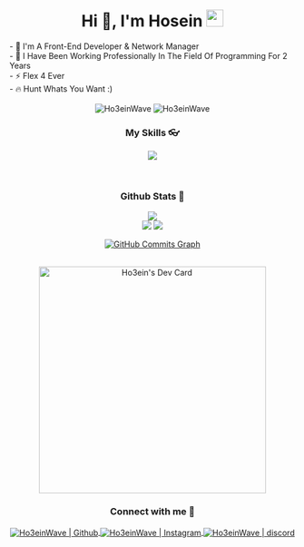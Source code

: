 

<h1 align="center">Hi 👋, I'm Hosein <img src="https://cdn.discordapp.com/emojis/772075111384743946.gif?v=11" width="30"/></h1>
- 🚀 I'm A Front-End Developer & Network Manager
<br />
- 🌱 I Have Been Working Professionally In The Field Of Programming For 2 Years
<br />
- ⚡ Flex 4 Ever
<br />
- 🔥 Hunt Whats You Want :)
<br />
<br />
<div align="center">
  
<img src="https://komarev.com/ghpvc/?username=Ho3einWave&label=Profile%20views&color=3382ed&style=for-the-badge&" alt="Ho3einWave" /> 
<img src="https://img.shields.io/badge/Open%20Source-%E2%99%A1-blue?style=for-the-badge&color=3382ed" alt="Ho3einWave" />

</div>


<h3 align="center">My Skills 👓</h3>
<div align="center">
<p align="center">
    <a href="https://skillicons.dev">
      <img src='https://skillicons.dev/icons?i=vue,js,jquery,html,markdown,pug,css,sass,bootstrap,nodejs,express,mongodb,php,python,linux,raspberrypi,bash,discord,git,github,heroku,cloudflare,vscode,photoshop,figma,aftereffects' />
    </a>
  </p>
</div>




<br />

<h3 align="center">Github Stats 🧭</h3>
<div align="center">
  <a href="http://www.github.com/ho3einwave"><img src="https://github-readme-stats.vercel.app/api/top-langs/?username=Ho3einwave&langs_count=10&layout=compact&theme=react&hide_border=true&bg_color=0D1117&title_color=3382ed&icon_color=3382ed" /></a>
  
<br />
  <a href="http://www.github.com/ho3einwave"><img src="https://github-readme-streak-stats.herokuapp.com/?user=ho3einwave&stroke=ffffff&background=0D1117&ring=3382ed&fire=3382ed&currStreakNum=ffffff&currStreakLabel=3382ed&sideNums=ffffff&sideLabels=ffffff&dates=ffffff&hide_border=true" /></a>
  <a href="http://www.github.com/ho3einwave"><img src="https://github-readme-stats.vercel.app/api?username=ho3einwave&theme=gruvbox_duo&show_icons=true&include_all_commits=true&count_private=true&theme=react&hide_border=true&bg_color=0D1117&title_color=3382ed&icon_color=3382ed" /></a>



<a href="http://www.github.com/ho3einwave"><img src="https://activity-graph.herokuapp.com/graph?username=ho3einwave&bg_color=0D1117&color=ffffff&line=3382ed&point=ffffff&area_color=0D1117&area=true&hide_border=true&custom_title=GitHub%20Commits%20Graph" alt="GitHub Commits Graph" /></a>

  



<br />
<a href="https://app.daily.dev/ho3einwave"><img src="https://api.daily.dev/devcards/9bb28ed75bb5427b84cbe250acf9ef9e.png?r=mx4" width="400" alt="Ho3ein's Dev Card"/></a>
</div>


<h3 align="center">Connect with me 📩</h3>
<div align="center">
<a href="https://github.com/Ho3einWave">
<img align="center" alt="Ho3einWave | Github"  src="http://img.shields.io/badge/-Github-181717?style=flat-square&logo=github&logoColor=FFFFFF" />
</a>
<a href="https://www.instagram.com/Ho3einwave_/">
<img align="center" alt="Ho3einWave | Instagram"  src="http://img.shields.io/badge/-Instagram-E4405F?style=flat-square&logo=instagram&logoColor=FFFFFF" />
</a>
<a href="https://obsv.ga/main">
<img align="center" alt="Ho3einWave | discord"  src="http://img.shields.io/badge/-Discord-7289DA?style=flat-square&logo=discord&logoColor=FFFFFF" />
</a>
</div>


[github]: https://github.com/Ho3einWave
[Instagram]: https://www.instagram.com/Ho3ein_Wave/
[discord]: https://obsv.ga/main
